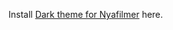 Install <a href="https://github.com/Jimpin/Themes/Nyafilmer123/raw/master/Nyafilmer123/nyafilmer123.user.css" rel="nofollow">Dark theme for Nyafilmer</a> here.
